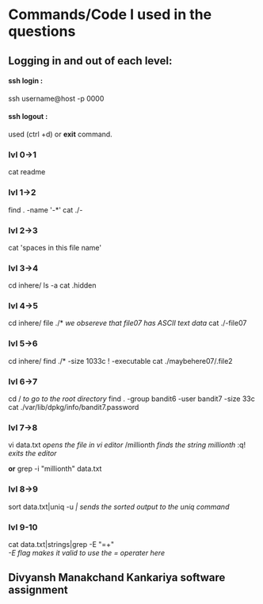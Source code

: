 # **Commands/Code I used in the questions**


## Logging in and out of each level:
#### ssh login :
ssh username@host -p 0000
#### ssh logout :
used (ctrl +d) or **exit** command.


### lvl 0->1
cat readme


### lvl 1->2
find . -name '-*'
cat ./-


### lvl 2->3
cat 'spaces in this file name'


### lvl 3->4
cd inhere/
ls -a
cat .hidden


### lvl 4->5
cd inhere/
file ./*
*we obsereve that file07 has ASCII text data*
cat ./-file07


### lvl 5->6
cd inhere/
find ./* -size 1033c ! -executable
cat ./maybehere07/.file2


### lvl 6->7
cd /                   *to go to the root directory*
find . -group bandit6 -user bandit7 -size 33c
cat ./var/lib/dpkg/info/bandit7.password


### lvl 7->8
vi data.txt             *opens the file in vi editor*
/millionth              *finds the string millionth*
:q!                     *exits the editor*

**or**
grep -i "millionth" data.txt


### lvl 8->9
sort data.txt|uniq -u     *| sends the sorted output to the uniq command* 


### lvl 9-10
cat data.txt|strings|grep -E "=+"       
                           *-E flag makes it valid to use the = operater here*



## **Divyansh Manakchand Kankariya software assignment**


 








